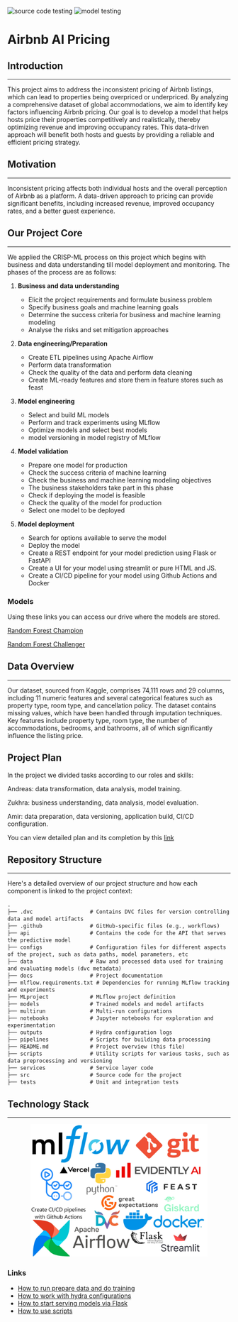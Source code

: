 ![source code testing](https://github.com/Amirka-Kh/TM5MLOops/actions/workflows/test-code.yaml/badge.svg)
![model testing](https://github.com/Amirka-Kh/TM5MLOops/actions/workflows/validate-model.yaml/badge.svg)

# Airbnb AI Pricing



## Introduction

---

This project aims to address the inconsistent pricing of Airbnb listings, which can lead to properties being overpriced or underpriced. By analyzing a comprehensive dataset of global accommodations, we aim to identify key factors influencing Airbnb pricing. Our goal is to develop a model that helps hosts price their properties competitively and realistically, thereby optimizing revenue and improving occupancy rates. This data-driven approach will benefit both hosts and guests by providing a reliable and efficient pricing strategy.

## Motivation

---

Inconsistent pricing affects both individual hosts and the overall perception of Airbnb as a platform. A data-driven approach to pricing can provide significant benefits, including increased revenue, improved occupancy rates, and a better guest experience.

## Our Project Core

---

We applied the CRISP-ML process on this project which begins with business and data understanding till model deployment 
and monitoring. The phases of the process are as follows:

1. **Business and data understanding**
    - Elicit the project requirements and formulate business problem
    - Specify business goals and machine learning goals
    - Determine the success criteria for business and machine learning modeling 
    - Analyse the risks and set mitigation approaches

2. **Data engineering/Preparation** 
    - Create ETL pipelines using Apache Airflow
    - Perform data transformation
    - Check the quality of the data and perform data cleaning
    - Create ML-ready features and store them in feature stores such as feast
   
3. **Model engineering**
    - Select and build ML models
    - Perform and track experiments using MLflow
    - Optimize models and select best models
    - model versioning in model registry of MLflow

4. **Model validation**
    - Prepare one model for production
    - Check the success criteria of machine learning
    - Check the business and machine learning modeling objectives
    - The business stakeholders take part in this phase
    - Check if deploying the model is feasible
    - Check the quality of the model for production
    - Select one model to be deployed

5. **Model deployment**
    - Search for options available to serve the model
    - Deploy the model
    - Create a REST endpoint for your model prediction using Flask or FastAPI
    - Create a UI for your model using streamlit or pure HTML and JS.
    - Create a CI/CD pipeline for your model using Github Actions and Docker
  
### Models
Using these links you can access our drive where the models are stored. 

[Random Forest Champion](https://drive.google.com/file/d/1-sM-t5uTrx7r9FUEV6yUE7-dge6o-kEn/view?usp=sharing)

[Random Forest Challenger](https://drive.google.com/file/d/142BOvFj5CHGX7DTnnyObVnnNyjN1npEH/view?usp=sharing)

## Data Overview

---

Our dataset, sourced from Kaggle, comprises 74,111 rows and 29 columns, including 11 numeric features and several categorical features such as property type, room type, and cancellation policy. The dataset contains missing values, which have been handled through imputation techniques. Key features include property type, room type, the number of accommodations, bedrooms, and bathrooms, all of which significantly influence the listing price.

## Project Plan 

In the project we divided tasks according to our roles and skills:

Andreas: data transformation, data analysis, model training.

Zukhra: business understanding, data analysis, model evaluation.

Amir: data preparation, data versioning, application build, CI/CD configuration.

You can view detailed plan and its completion by this [link](https://docs.google.com/spreadsheets/d/16rn_4RmgNRX4sfpjhVMVTUwoDpTVk2LV-2Xcvrw7c9I/edit?gid=0#gid=0)

## Repository Structure

---

Here's a detailed overview of our project structure and how each component is linked to the project context:

```
.
├── .dvc                  # Contains DVC files for version controlling data and model artifacts
├── .github               # GitHub-specific files (e.g., workflows)
├── api                   # Contains the code for the API that serves the predictive model
├── configs               # Configuration files for different aspects of the project, such as data paths, model parameters, etc
├── data                  # Raw and processed data used for training and evaluating models (dvc metadata)
├── docs                  # Project documentation
├── mlflow.requirements.txt # Dependencies for running MLflow tracking and experiments
├── MLproject             # MLflow project definition
├── models                # Trained models and model artifacts
├── multirun              # Multi-run configurations
├── notebooks             # Jupyter notebooks for exploration and experimentation
├── outputs               # Hydra configuration logs 
├── pipelines             # Scripts for building data processing
├── README.md             # Project overview (this file)
├── scripts               # Utility scripts for various tasks, such as data preprocessing and versioning
├── services              # Service layer code
├── src                   # Source code for the project
├── tests                 # Unit and integration tests
```

## Technology Stack

-----------
<div style="text-align: center;">
<img src="data/images/img.png" alt="description" width="400" height="300">
</div>

### Links

- [How to run prepare data and do training](src/README.md)
- [How to work with hydra configurations](configs/README.md)
- [How to start serving models via Flask](api/README.md)
- [How to use scripts](scripts/README.md)



